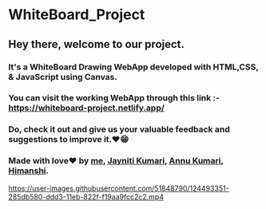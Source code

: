 # WhiteBoard_Project
## Hey there, welcome to our project.

### It's a WhiteBoard Drawing WebApp developed with HTML,CSS, & JavaScript using Canvas.
### You can visit the working WebApp through this link :- https://whiteboard-project.netlify.app/
### Do, check it out and give us your valuable feedback and suggestions to improve it.❤😁

### Made with love❤ by <a href="https://github.com/aditaya-burnwal/">me</a>, <a href="https://github.com/jaynitikumari">Jayniti Kumari</a>, <a href="https://github.com/AnnuKumari-web">Annu Kumari</a>, <a href="https://github.com/springspoon">Himanshi</a>.

https://user-images.githubusercontent.com/51848790/124493351-285db580-ddd3-11eb-822f-f19aa9fcc2c2.mp4


